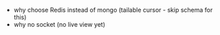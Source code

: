 - why choose Redis instead of mongo (tailable cursor - skip schema for this)
- why no socket (no live view yet)

